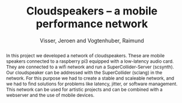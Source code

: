 --- 
  title: "Cloudspeakers – a mobile performance network" 
  abstract: "In this project we developed a network of cloudspeakers. These are mobile speakers connected to a raspberry pi3 equipped with a low-latency audio card. They are connected to a wifi network and run a SuperCollider-Server (scsynth). Our cloudspeaker can be addressed with the SuperCollider (sclang) in the network. For this purpose we had to create a stable and scaleable network, and we had to find solutions for problems like latency, jitter, or software management. This network can be used for artistic projects and can be combined with a webserver and the use of mobile devices." 
  address: "London" 
  author: "Visser, Jeroen and Vogtenhuber, Raimund" 
  booktitle: "Proceedings of the International Web Audio Conference" 
  editor: "Visser, Jeroen and Vogtenhuber, Raimund" 
  month: "Proceedings of the International Web Audio Conference"
  pages: "4--5" 
  publisher: "Queen Mary University of London" 
  series: "WAC '17"
  type: "Poster"  
  year: "2017" 
  id: "2017_EA_83" 
  tags: year2017 
---